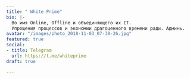 ```yaml
---
title: " White Prime"
bio: |-
  Во имя Online, Offline и объединяющего их IT.
  Упрощения процессов и экономии драгоценного времени ради. Админь.
avatar: "/images/photo_2018-11-03_07-30-26.jpg"
featured: true
social:
- title: Telegram
  url: https://t.me/whiteprime
draft: true

---
```

